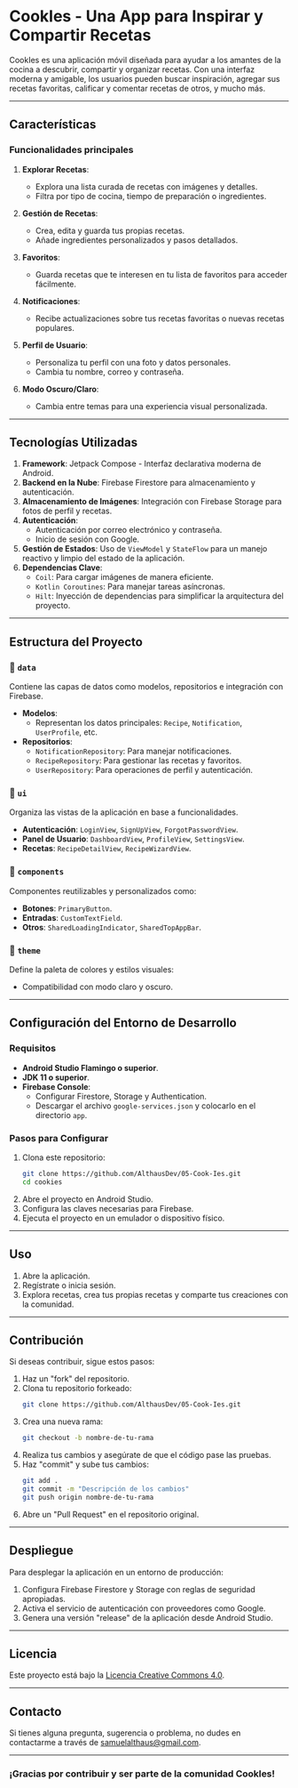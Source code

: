 
# CookIes - Una App para Inspirar y Compartir Recetas

CookIes es una aplicación móvil diseñada para ayudar a los amantes de la cocina a descubrir, compartir y organizar recetas. Con una interfaz moderna y amigable, los usuarios pueden buscar inspiración, agregar sus recetas favoritas, calificar y comentar recetas de otros, y mucho más.

---

## Características

### Funcionalidades principales
1. **Explorar Recetas**:
    - Explora una lista curada de recetas con imágenes y detalles.
    - Filtra por tipo de cocina, tiempo de preparación o ingredientes.

2. **Gestión de Recetas**:
    - Crea, edita y guarda tus propias recetas.
    - Añade ingredientes personalizados y pasos detallados.

3. **Favoritos**:
    - Guarda recetas que te interesen en tu lista de favoritos para acceder fácilmente.

4. **Notificaciones**:
    - Recibe actualizaciones sobre tus recetas favoritas o nuevas recetas populares.

5. **Perfil de Usuario**:
    - Personaliza tu perfil con una foto y datos personales.
    - Cambia tu nombre, correo y contraseña.

6. **Modo Oscuro/Claro**:
    - Cambia entre temas para una experiencia visual personalizada.

---

## Tecnologías Utilizadas

1. **Framework**: Jetpack Compose - Interfaz declarativa moderna de Android.
2. **Backend en la Nube**: Firebase Firestore para almacenamiento y autenticación.
3. **Almacenamiento de Imágenes**: Integración con Firebase Storage para fotos de perfil y recetas.
4. **Autenticación**:
    - Autenticación por correo electrónico y contraseña.
    - Inicio de sesión con Google.
5. **Gestión de Estados**: Uso de `ViewModel` y `StateFlow` para un manejo reactivo y limpio del estado de la aplicación.
6. **Dependencias Clave**:
    - `Coil`: Para cargar imágenes de manera eficiente.
    - `Kotlin Coroutines`: Para manejar tareas asíncronas.
    - `Hilt`: Inyección de dependencias para simplificar la arquitectura del proyecto.

---

## Estructura del Proyecto

### 📂 `data`
Contiene las capas de datos como modelos, repositorios e integración con Firebase.
- **Modelos**:
    - Representan los datos principales: `Recipe`, `Notification`, `UserProfile`, etc.
- **Repositorios**:
    - `NotificationRepository`: Para manejar notificaciones.
    - `RecipeRepository`: Para gestionar las recetas y favoritos.
    - `UserRepository`: Para operaciones de perfil y autenticación.

### 📂 `ui`
Organiza las vistas de la aplicación en base a funcionalidades.
- **Autenticación**: `LoginView`, `SignUpView`, `ForgotPasswordView`.
- **Panel de Usuario**: `DashboardView`, `ProfileView`, `SettingsView`.
- **Recetas**: `RecipeDetailView`, `RecipeWizardView`.

### 📂 `components`
Componentes reutilizables y personalizados como:
- **Botones**: `PrimaryButton`.
- **Entradas**: `CustomTextField`.
- **Otros**: `SharedLoadingIndicator`, `SharedTopAppBar`.

### 📂 `theme`
Define la paleta de colores y estilos visuales:
- Compatibilidad con modo claro y oscuro.

---

## Configuración del Entorno de Desarrollo

### Requisitos
- **Android Studio Flamingo o superior**.
- **JDK 11 o superior**.
- **Firebase Console**:
    - Configurar Firestore, Storage y Authentication.
    - Descargar el archivo `google-services.json` y colocarlo en el directorio `app`.

### Pasos para Configurar
1. Clona este repositorio:
   ```bash
   git clone https://github.com/AlthausDev/05-Cook-Ies.git
   cd cookies
   ```
2. Abre el proyecto en Android Studio.
3. Configura las claves necesarias para Firebase.
4. Ejecuta el proyecto en un emulador o dispositivo físico.

---

## Uso

1. Abre la aplicación.
2. Regístrate o inicia sesión.
3. Explora recetas, crea tus propias recetas y comparte tus creaciones con la comunidad.

---

## Contribución

Si deseas contribuir, sigue estos pasos:
1. Haz un "fork" del repositorio.
2. Clona tu repositorio forkeado:
   ```bash
   git clone https://github.com/AlthausDev/05-Cook-Ies.git
   ```
3. Crea una nueva rama:
   ```bash
   git checkout -b nombre-de-tu-rama
   ```
4. Realiza tus cambios y asegúrate de que el código pase las pruebas.
5. Haz "commit" y sube tus cambios:
   ```bash
   git add .
   git commit -m "Descripción de los cambios"
   git push origin nombre-de-tu-rama
   ```
6. Abre un "Pull Request" en el repositorio original.

---

## Despliegue

Para desplegar la aplicación en un entorno de producción:
1. Configura Firebase Firestore y Storage con reglas de seguridad apropiadas.
2. Activa el servicio de autenticación con proveedores como Google.
3. Genera una versión "release" de la aplicación desde Android Studio.

---

## Licencia

Este proyecto está bajo la [Licencia Creative Commons 4.0](LICENSE-CC-BY-NC-4.0.md).

---

## Contacto

Si tienes alguna pregunta, sugerencia o problema, no dudes en contactarme a través de [samuelalthaus@gmail.com](mailto:samuelalthaus@gmail.com).

---

### ¡Gracias por contribuir y ser parte de la comunidad CookIes!

